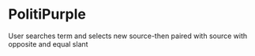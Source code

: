 # PolitiPurple
User searches term and selects new source-then paired with source with opposite and equal slant
